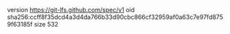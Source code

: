 version https://git-lfs.github.com/spec/v1
oid sha256:ccff8f35dcd4a3d4da766b33d90cbc866cf32959af0a63c7e97fd8759f63185f
size 532
